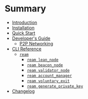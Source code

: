 # Summary

- [Introduction](./intro.md)
- [Installation](./installation.md)
- [Quick Start](./quickstart.md)
- [Developer's Guide](./developer/README.md)
  - [P2P Networking](./developer/p2p/README.md)
- [CLI Reference](./cli/cli.md) <!-- CLI_REFERENCE START -->
  - [`ream`](./cli/ream.md)
    - [`ream lean_node`](./cli/ream/lean_node.md)
    - [`ream beacon_node`](./cli/ream/beacon_node.md)
    - [`ream validator_node`](./cli/ream/validator_node.md)
    - [`ream account_manager`](./cli/ream/account_manager.md)
    - [`ream voluntary_exit`](./cli/ream/voluntary_exit.md)
    - [`ream generate_private_key`](./cli/ream/generate_private_key.md)
- [Changelog](./Changelog.md) <!-- CLI_REFERENCE END -->

